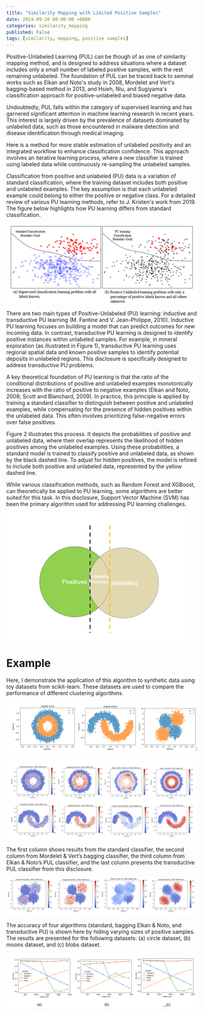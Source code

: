```yaml
---
title: "Similarity Mapping with Limited Positive Samples"
date: 2024-09-20 00:00:00 +0800
categories: similarity_mapping
published: False
tags: [similarity, mapping, positive samples]
---
```



Positive-Unlabeled Learning (PUL) can be though of as one of similarity mapping method, and is designed to address situations where a dataset includes only a small number of labeled positive samples, with the rest remaining unlabeled. The foundation of PUL can be traced back to seminal works such as Elkan and Noto's study in 2008, Mordelet and Vert's bagging-based method in 2013, and Hsieh, Niu, and Sugiyama's classification approach for positive-unlabeled and biased negative data.

Undoubtedly, PUL falls within the category of supervised learning and has garnered significant attention in machine learning research in recent years. This interest is largely driven by the prevalence of datasets dominated by unlabeled data, such as those encountered in malware detection and disease identification through medical imaging.

Here is a method for more stable estimation of unlabeled positivity and an integrated workflow to enhance classification confidence. This approach involves an iterative learning process, where a new classifier is trained using labeled data while continuously re-sampling the unlabeled samples.


Classification from positive and unlabeled (PU) data is a variation of standard classification, where the training dataset includes both positive and unlabeled examples. The key assumption is that each unlabeled example could belong to either the positive or negative class. For a detailed review of various PU learning methods, refer to J. Kristen's work from 2019. The figure below highlights how PU learning differs from standard classification.

![PUL J.Kristen](gif/pul1.png)

There are two main types of Positive-Unlabeled (PU) learning: inductive and transductive PU learning (M. Fantine and V. Jean-Philippe, 2010). Inductive PU learning focuses on building a model that can predict outcomes for new incoming data. In contrast, transductive PU learning is designed to identify positive instances within unlabeled samples. For example, in mineral exploration (as illustrated in Figure 1), transductive PU learning uses regional spatial data and known positive samples to identify potential deposits in unlabeled regions. This disclosure is specifically designed to address transductive PU problems.  

A key theoretical foundation of PU learning is that the ratio of the conditional distributions of positive and unlabeled examples monotonically increases with the ratio of positive to negative examples (Elkan and Noto, 2008; Scott and Blanchard, 2009). In practice, this principle is applied by training a standard classifier to distinguish between positive and unlabeled examples, while compensating for the presence of hidden positives within the unlabeled data. This often involves prioritizing false-negative errors over false positives.  

Figure 2 illustrates this process. It depicts the probabilities of positive and unlabeled data, where their overlap represents the likelihood of hidden positives among the unlabeled examples. Using these probabilities, a standard model is trained to classify positive and unlabeled data, as shown by the black dashed line. To adjust for hidden positives, the model is refined to include both positive and unlabeled data, represented by the yellow dashed line.  

While various classification methods, such as Random Forest and XGBoost, can theoretically be applied to PU learning, some algorithms are better suited for this task. In this disclosure, Support Vector Machine (SVM) has been the primary algorithm used for addressing PU learning challenges.


![PUL standard classifier](gif/pul2.png)


# Example

Here, I demonstrate the application of this algorithm to synthetic data using toy datasets from scikit-learn. These datasets are used to compare the performance of different clustering algorithms.

![toy datasets](gif/pul3.png)


![result 1](gif/pul4.png)

The first column shows results from the standard classifier, the second column from Mordelet & Vert’s bagging classifier, the third column from Elkan & Noto’s PUL classifier, and the last column presents the transductive PUL classifier from this disclosure.

![result 2](gif/pul5.png)

The accuracy of four algorithms (standard, bagging Elkan & Noto, and transductive PU) is shown here by hiding varying sizes of positive samples. The results are presented for the following datasets: (a) circle dataset, (b) moons dataset, and (c) blobs dataset.

![result 3](gif/pul6.png)